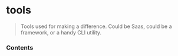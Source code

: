 # tools
> Tools used for making a difference. Could be Saas, could be a framework, or a handy CLI utility.

### Contents

